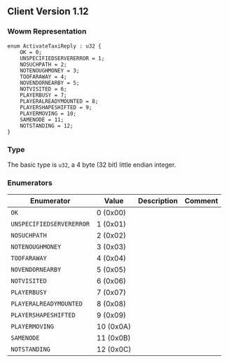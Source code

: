 ## Client Version 1.12

### Wowm Representation
```rust,ignore
enum ActivateTaxiReply : u32 {
    OK = 0;
    UNSPECIFIEDSERVERERROR = 1;
    NOSUCHPATH = 2;
    NOTENOUGHMONEY = 3;
    TOOFARAWAY = 4;
    NOVENDORNEARBY = 5;
    NOTVISITED = 6;
    PLAYERBUSY = 7;
    PLAYERALREADYMOUNTED = 8;
    PLAYERSHAPESHIFTED = 9;
    PLAYERMOVING = 10;
    SAMENODE = 11;
    NOTSTANDING = 12;
}
```
### Type
The basic type is `u32`, a 4 byte (32 bit) little endian integer.
### Enumerators
| Enumerator | Value  | Description | Comment |
| --------- | -------- | ----------- | ------- |
| `OK` | 0 (0x00) |  |  |
| `UNSPECIFIEDSERVERERROR` | 1 (0x01) |  |  |
| `NOSUCHPATH` | 2 (0x02) |  |  |
| `NOTENOUGHMONEY` | 3 (0x03) |  |  |
| `TOOFARAWAY` | 4 (0x04) |  |  |
| `NOVENDORNEARBY` | 5 (0x05) |  |  |
| `NOTVISITED` | 6 (0x06) |  |  |
| `PLAYERBUSY` | 7 (0x07) |  |  |
| `PLAYERALREADYMOUNTED` | 8 (0x08) |  |  |
| `PLAYERSHAPESHIFTED` | 9 (0x09) |  |  |
| `PLAYERMOVING` | 10 (0x0A) |  |  |
| `SAMENODE` | 11 (0x0B) |  |  |
| `NOTSTANDING` | 12 (0x0C) |  |  |
